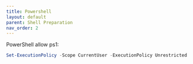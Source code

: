 ```yaml
---
title: Powershell
layout: default
parent: Shell Preparation
nav_order: 2
---
```


PowerShell allow ps1:

```powershell
Set-ExecutionPolicy -Scope CurrentUser -ExecutionPolicy Unrestricted
```